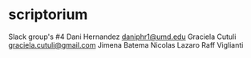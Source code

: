 # scriptorium

Slack group's #4
Dani Hernandez daniphr1@umd.edu
Graciela Cutuli graciela.cutuli@gmail.com
Jimena Batema
Nicolas Lazaro
Raff Viglianti
